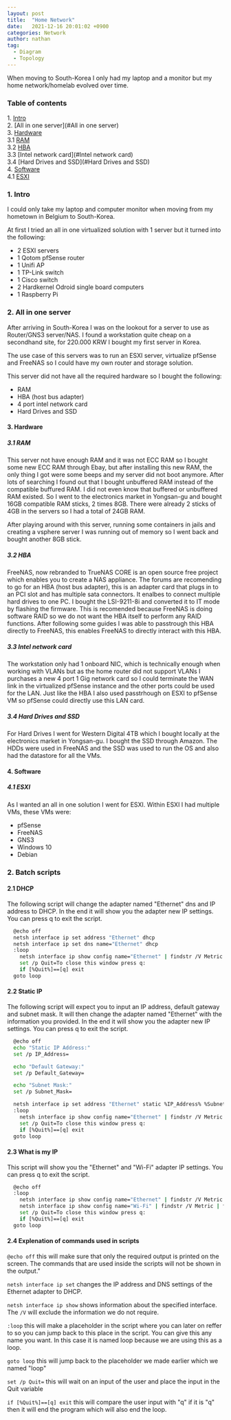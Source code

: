 ```yaml
---
layout: post
title:  "Home Network"
date:   2021-12-16 20:01:02 +0900
categories: Network 
author: nathan
tag: 
  - Diagram
  - Topology
---
```


<script src="https://unpkg.com/vanilla-back-to-top@7.2.1/dist/vanilla-back-to-top.min.js"></script>
<script>addBackToTop({})</script>

When moving to South-Korea I only had my laptop and a monitor but my home network/homelab evolved over time.

### Table of contents
1\. [Intro](#Intro)  
2\. [All in one server](#All in one server)  
3\. [Hardware](#Hardware)  
3.1 [RAM](#RAM)  
3.2 [HBA](#HBA)  
3.3 [Intel network card](#Intel network card)  
3.4 [Hard Drives and SSD](#Hard Drives and SSD)  
4\. [Software](#Software)  
4.1 [ESXI](#ESXI)  

### 1. Intro <a name="Intro"></a>
I could only take my laptop and computer monitor when moving from my hometown in Belgium to South-Korea. 

At first I tried an all in one virtualized solution with 1 server but it turned into the following:
- 2 ESXI servers
- 1 Qotom pfSense router
- 1 Unifi AP
- 1 TP-Link switch
- 1 Cisco switch
- 2 Hardkernel Odroid single board computers
- 1 Raspberry Pi

### 2. All in one server <a name="All in one server"></a>
After arriving in South-Korea I was on the lookout for a server to use as Router/GNS3 server/NAS. I found a workstation quite cheap on a secondhand site, for 220.000 KRW I bought my first server in Korea. 

The use case of this servers was to run an ESXI server, virtualize pfSense and FreeNAS so I could have my own router and storage solution. 

This server did not have all the required hardware so I bought the following:
- RAM
- HBA (host bus adapter)
- 4 port intel network card
- Hard Drives and SSD

#### 3. Hardware <a name="Hardware"></a>
##### 3.1 RAM <a name="RAM"></a>
This server not have enough RAM and it was not ECC RAM so I bought some new ECC RAM through Ebay, but after installing this new RAM, the only thing I got were some beeps and my server did not boot anymore. After lots of searching I found out that I bought unbuffered RAM instead of the compatible buffured RAM. I did not even know that buffered or unbuffered RAM existed. So I went to the electronics market in Yongsan-gu and bought 16GB compatible RAM sticks, 2 times 8GB. There were already 2 sticks of 4GB in the servers so I had a total of 24GB RAM. 

After playing around with this server, running some containers in jails and creating a vsphere server I was running out of memory so I went back and bought another 8GB stick.

##### 3.2 HBA <a name="HBA"></a>
FreeNAS, now rebranded to TrueNAS CORE is an open source free project which enables you to create a NAS appliance. The forums are recomending to go for an HBA (host bus adapter), this is an adapter card that plugs in to an PCI slot and has multiple sata connectors. It enalbes to connect multiple hard drives to one PC. I bought the LSI-9211-8i and converted it to IT mode by flashing the firmware. This is recomended because FreeNAS is doing software RAID so we do not want the HBA itself to perform any RAID functions. After following some guides I was able to passtrough this HBA directly to FreeNAS, this enables FreeNAS to directly interact with this HBA.

##### 3.3 Intel network card <a name="Intel network card"></a>
The workstation only had 1 onboard NIC, which is technically enough when working with VLANs but as the home router did not support VLANs I purchases a new 4 port 1 Gig network card so I could terminate the WAN link in the virtualized pfSense instance and the other ports could be used for the LAN. Just like the HBA I also used passtrhough on ESXI to pfSense VM so pfSense could directly use this LAN card.

##### 3.4 Hard Drives and SSD <a name="Hard Drives and SSD"></a>
For Hard Drives I went for Western Digital 4TB which I bought locally at the electronics market in Yongsan-gu. I bought the SSD through Amazon. The HDDs were used in FreeNAS and the SSD was used to run the OS and also had the datastore for all the VMs.

#### 4. Software <a name="Software"></a>
##### 4.1 ESXI <a name="ESXI"></a>
As I wanted an all in one solution I went for ESXI. Within ESXI I had multiple VMs, these VMs were:
- pfSense
- FreeNAS
- GNS3
- Windows 10
- Debian



### 2. Batch scripts

#### 2.1 DHCP
The following script will change the adapter named "Ethernet" dns and IP address to DHCP. In the end it will show you the adapter new IP settings. You can press q to exit the script.
```bash
  @echo off
  netsh interface ip set address "Ethernet" dhcp
  netsh interface ip set dns name="Ethernet" dhcp
  :loop
  	netsh interface ip show config name="Ethernet" | findstr /V Metric | findstr /V suffix | findstr /V WINS
  	set /p Quit=To close this window press q:
  	if [%Quit%]==[q] exit
  goto loop
```

#### 2.2 Static IP
The following script will expect you to input an IP address, default gateway and subnet mask. It will then change the adapter named "Ethernet" with the information you provided. In the end it will show you the adapter new IP settings. You can press q to exit the script.
```bash
  @echo off
  echo "Static IP Address:"
  set /p IP_Address=

  echo "Default Gateway:"
  set /p Default_Gateway=

  echo "Subnet Mask:"
  set /p Subnet_Mask=

  netsh interface ip set address "Ethernet" static %IP_Address% %Subnet_Mask% %Default_Gateway%
  :loop
  	netsh interface ip show config name="Ethernet" | findstr /V Metric | findstr /V suffix | findstr /V WINS
  	set /p Quit=To close this window press q:
  	if [%Quit%]==[q] exit
  goto loop
```

#### 2.3 What is my IP
This script will show you the "Ethernet" and "Wi-Fi" adapter IP settings. You can press q to exit the script.
```bash
  @echo off
  :loop
  	netsh interface ip show config name="Ethernet" | findstr /V Metric | findstr /V suffix | findstr /V WINS
  	netsh interface ip show config name="Wi-Fi" | findstr /V Metric | findstr /V suffix | findstr /V WINS
  	set /p Quit=To close this window press q:
  	if [%Quit%]==[q] exit
  goto loop
```

#### 2.4 Explenation of commands used in scripts
`@echo off` this will make sure that only the required output is printed on the screen. The commands that are used inside the scripts will not be shown in the output."

`netsh interface ip set` changes the IP address and DNS settings of the Ethernet adapter to DHCP.

`netsh interface ip show` shows information about the specified interface. The `/V` will exclude the information we do not require.

`:loop` this will make a placeholder in the script where you can later on reffer to so you can jump back to this place in the script. You can give this any name you want. In this case it is named loop because we are using this as a loop.

`goto loop` this will jump back to the placeholder we made earlier which we named "loop"

`set /p Quit=` this will wait on an input of the user and place the input in the Quit variable

`if [%Quit%]==[q] exit` this will compare the user input with "q" if it is "q" then it will end the program which will also end the loop.


